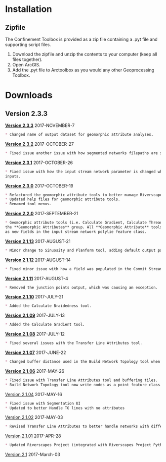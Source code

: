 # Installation

## Zipfile

The Confinement Toolbox is provided as a zip file containing a .pyt file and supporting script files. 

1. Download the zipfile and unzip the contents to your computer (keep all files together).
2. Open ArcGIS.
3. Add the .pyt file to Arctoolbox as you would any other Geoprocessing Toolbox.

# Downloads

## Version 2.3.3
**[Version 2.3.3](Downloads/arcGNAT_2.3.3.zip)** 2017-NOVEMBER-7
```markdown
* Changed name of output dataset for geomorphic attribute analyses.
```

**[Version 2.3.2](Downloads/arcGNAT_2.3.2.zip)** 2017-OCTOBER-27
```markdown
* Fixed issue another issue with how segmented networks filepaths are stored in the Riverspaces project xml.
```

**[Version 2.3.1](Downloads/arcGNAT_2.3.1.zip)** 2017-OCTOBER-26
```markdown
* Fixed issue with how the input stream network parameter is changed when using Riverscapes 
inputs.
```

**[Version 2.3.0](Downloads/arcGNAT_2.3.0.zip)** 2017-OCTOBER-19
```markdown
* Refactored the geomorphic attribute tools to better manage Riverscapes project information.
* Updated help files for geomorphic attribute tools.
* Renamed tool menus.
```

**[Version 2.2.0](Downloads/arcGNAT_2.2.zip)** 2017-SEPTEMBER-21
```markdown
* Geomorphic attribute tools (i.e. Calculate Gradient, Calculate Threadedness) moved to the
the **Geomorphic Attributes** group. All **Geomorphic Attribute** tools now save calculated attributes
as new fields in the input stream network polylie feature class.
```

**[Version 2.1.13](Downloads/arcGNAT_2.1.13.zip)** 2017-AUGUST-21
```markdown
* Minor change to Sinuosity and Planform tool, adding default output parameters.
```

**[Version 2.1.12](Downloads/arcGNAT_2.1.12.zip)** 2017-AUGUST-14
```markdown
* Fixed minor issue with how a field was populated in the Commit Stream Network tool.
```

**[Version 2.1.11](Downloads/arcGNAT_2.1.11.zip)** 2017-AUGUST-4
```markdown
* Removed the junction points output, which was causing an exception.
```

**[Version 2.1.10](Downloads/arcGNAT_2.1.10.zip)** 2017-JULY-21

```markdown
* Added the Calculate Braidedness tool.
```

**[Version 2.1.09](Downloads/arcGNAT_2.1.09.zip)** 2017-JULY-13

```markdown
* Added the Calculate Gradient tool.
```

**[Version 2.1.08](Downloads/arcGNAT_2.1.08.zip)** 2017-JULY-12

```markdown
* Fixed several issues with the Transfer Line Attributes tool.
```

**[Version 2.1.07](Downloads/arcGNAT_2.1.07.zip)** 2017-JUNE-22

```markdown
* Changed buffer distance used in the Build Network Topology tool when selecting upstream stream reaches.
```

**[Version 2.1.06](Downloads/arcGNAT_2.1.06.zip)** 2017-MAY-26

```markdown
* Fixed issue with Transfer Line Attributes tool and buffering tiles.
* Build Network Topology tool now write nodes as a point feature class.
```

[Version 2.1.04](Downloads/arcGNAT_2.1.04.zip) 2017-MAY-16

```markdown
* Fixed issue with Segmentation UI
* Updated to better Handle TO lines with no attributes
```

[Version 2.1.02](Downloads/arcGNAT_2.1.02.zip) 2017-MAY-03

```markdown
* Revised Transfer Line Attributes to better handle networks with differing spatial extents.
```

[Version 2.1.01](Downloads/arcGNAT_2.1.01.zip) 2017-APR-28 
```markdown
* Updated Riverscapes Project (integrated with Riverscapes Project Python module)
```

[Version 2.1](Downloads/GNAT_2.1_20170303.zip) 2017-March-03